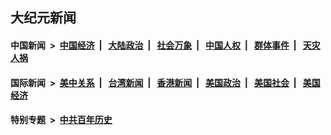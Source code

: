 ## 大纪元新闻

#### 中国新闻 &nbsp;>&nbsp; [中国经济](indexes/ncid283/README.md?08130045) &nbsp;| &nbsp; [大陆政治](indexes/ncid277/README.md?08130045) &nbsp;| &nbsp; [社会万象](indexes/ncid282/README.md?08130045) &nbsp;| &nbsp; [中国人权](indexes/ncid278/README.md?08130045) &nbsp;| &nbsp; [群体事件](indexes/ncid279/README.md?08130045) &nbsp;| &nbsp; [天灾人祸](indexes/ncid280/README.md?08130045)

#### 国际新闻 &nbsp;>&nbsp; [美中关系](indexes/nf1412576/README.md?08130045) &nbsp;| &nbsp; [台湾新闻](indexes/ncid1349361/README.md?08130045) &nbsp;| &nbsp; [香港新闻](indexes/ncid1349362/README.md?08130045) &nbsp;| &nbsp; [美国政治](indexes/ncid1078159/README.md?08130045) &nbsp;| &nbsp; [美国社会](indexes/ncid1078160/README.md?08130045) &nbsp;| &nbsp; [美国经济](indexes/ncid1078158/README.md?08130045)

#### 特别专题 &nbsp;>&nbsp; [中共百年历史](https://github.com/epoch-news/epoch-special/blob/master/README.md?08130045)  

